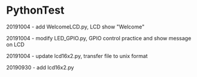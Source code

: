# PythonTest

20191004 - add WelcomeLCD.py, LCD show "Welcome"

20191004 - modify LED_GPIO.py, GPIO control practice and show message on LCD

20191004 - update lcd16x2.py, transfer file to unix format

20190930 - add lcd16x2.py


